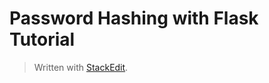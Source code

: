Password Hashing with Flask Tutorial
===


> Written with [StackEdit](https://stackedit.io/).
<!--stackedit_data:
eyJoaXN0b3J5IjpbNTgxNjE1MzM3XX0=
-->